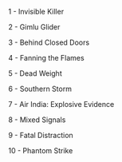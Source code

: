 1 - Invisible Killer

2 - Gimlu Glider

3 - Behind Closed Doors

4 - Fanning the Flames

5 - Dead Weight

6 - Southern Storm

7 - Air India: Explosive Evidence

8 - Mixed Signals

9 - Fatal Distraction

10 - Phantom Strike


